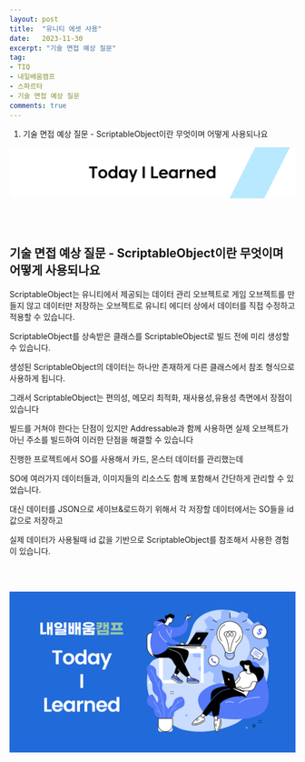 ```yaml
---
layout: post
title:  "유니티 에셋 사용"
date:   2023-11-30
excerpt: "기술 면접 예상 질문"
tag:
- TIQ
- 내일배움캠프
- 스파르타
- 기술 면접 예상 질문
comments: true
---
```


1. 기술 면접 예상 질문 - ScriptableObject이란 무엇이며 어떻게 사용되나요
   
![nbcbanner](/assets/img/TILbanner.png)

<br/>
<br/>

## 기술 면접 예상 질문 - ScriptableObject이란 무엇이며 어떻게 사용되나요

ScriptableObject는 유니티에서 제공되는 데이터 관리 오브젝트로 게임 오브젝트를 만들지 않고 데이터만 저장하는 오브젝트로 유니티 에디터 상에서 데이터를 직접 수정하고 적용할 수 있습니다.

ScriptableObject를 상속받은 클래스를 ScriptableObject로 빌드 전에 미리 생성할 수 있습니다.

생성된 ScriptableObject의 데이터는 하나만 존재하게 다른 클래스에서 참조 형식으로 사용하게 됩니다.

그래서 ScriptableObject는 편의성, 메모리 최적화, 재사용성,유용성 측면에서 장점이 있습니다 

빌드를 거쳐야 한다는 단점이 있지만 Addressable과 함께 사용하면 실제 오브젝트가 아닌 주소를 빌드하여 이러한 단점을 해결할 수 있습니다


진행한 프로젝트에서 SO를 사용해서 카드, 몬스터 데이터를 관리했는데

SO에 여러가지 데이터들과, 이미지들의 리소스도 함께 포함해서 간단하게 관리할 수 있었습니다. 

대신 데이터를 JSON으로 세이브&로드하기 위해서 각 저장할 데이터에서는 SO들을 id값으로 저장하고

실제 데이터가 사용될때 id 값을 기반으로 ScriptableObject를 참조해서 사용한 경험이 있습니다.




<br/>
<br/>

![nbcthumbnail](/assets/img/thumbnail-image.png)